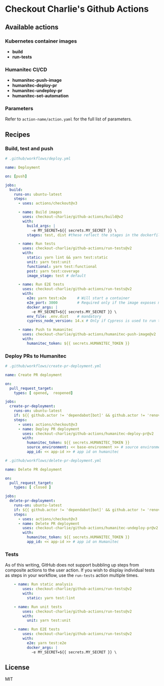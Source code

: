 # Checkout Charlie's Github Actions
## Available actions
### Kubernetes container images

- **build**
- **run-tests**

### Humanitec CI/CD

- **humanitec-push-image**
- **humanitec-deploy-pr**
- **humanitec-undeploy-pr**
- **humanitec-set-automation**

### Parameters

Refer to `action-name/action.yaml` for the full list of parameters.

## Recipes

### Build, test and push

```yaml
# .github/workflows/deploy.yml

name: Deployment

on: [push]

jobs:
  build:
    runs-on: ubuntu-latest
    steps:
      - uses: actions/checkout@v3

      - name: Build images
        uses: checkout-charlie/github-actions/build@v2
        with:
          build_args: |
            -e MY_SECRET=${{ secrets.MY_SECRET }} \
          stages: test, dist #these reflect the stages in the dockerfile

      - name: Run tests
        uses: checkout-charlie/github-actions/run-tests@v2
        with:
          static: yarn lint && yarn test:static
          unit: yarn test:unit
          functional: yarn test:functional
          post: yarn test:coverage
          image_stage: test # default

      - name: Run E2E tests
        uses: checkout-charlie/github-actions/run-tests@v2
        with:
          e2e: yarn test:e2e     # Will start a container
          e2e_port: 3000         # Required only if the image exposes multiple ports or is using cypress
          docker_args: | 
            -e MY_SECRET=${{ secrets.MY_SECRET }} \
          env_file: .env.dist    # mandatory
          cypress_node_version: 14.x # Only if Cypress is used to run the E2E test

      - name: Push to Humanitec
        uses: checkout-charlie/github-actions/humanitec-push-image@v2
        with:
          humanitec_token: ${{ secrets.HUMANITEC_TOKEN }}

```

### Deploy PRs to Humanitec

```yaml
# .github/workflows/create-pr-deployment.yml

name: Create PR deployment

on:
  pull_request_target:
    types: [ opened,  reopened]

jobs:
  create-pr-deployment:
    runs-on: ubuntu-latest
    if: ${{ github.actor != 'dependabot[bot]' && github.actor != 'renovate[bot]' }}
    steps:
      - uses: actions/checkout@v3
      - name: Deploy PR deployment
        uses: checkout-charlie/github-actions/humanitec-deploy-pr@v2
        with:
          humanitec_token: ${{ secrets.HUMANITEC_TOKEN }}
          source_environment: << base-environment >> # source environment where to clone from
          app_id: << app-id >> # app id on humanitec

```

```yaml
# .github/workflows/delete-pr-deployment.yml

name: Delete PR deployment

on:
  pull_request_target:
    types: [ closed ]

jobs:
  delete-pr-deployment:
    runs-on: ubuntu-latest
    if: ${{ github.actor != 'dependabot[bot]' && github.actor != 'renovate[bot]' }}
    steps:
      - uses: actions/checkout@v3
      - name: Delete PR deployment
        uses: checkout-charlie/github-actions/humanitec-undeploy-pr@v2
        with:
          humanitec_token: ${{ secrets.HUMANITEC_TOKEN }}
          app_id: << app-id >> # app id on Humanitec

```

### Tests

As of this writing, GitHub does not support bubbling up steps from composite actions to the user action. If you wish to display individual tests as steps in your workflow, use the `run-tests` action multiple times.
```yaml
    - name: Run static analysis
        uses: checkout-charlie/github-actions/run-tests@v2
        with:
          static: yarn test:lint

    - name: Run unit tests
        uses: checkout-charlie/github-actions/run-tests@v2
        with:
          unit: yarn test:unit

    - name: Run E2E tests
        uses: checkout-charlie/github-actions/run-tests@v2
        with:
          e2e: yarn test:e2e
          docker_args: |
            -e MY_SECRET=${{ secrets.MY_SECRET }} \
```

## License

MIT


